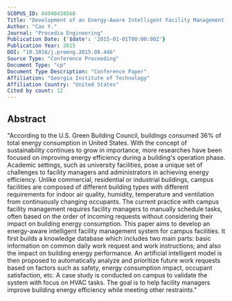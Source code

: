 ```yaml
---
SCOPUS_ID: 84948438568
Title: "Development of an Energy-Aware Intelligent Facility Management System for Campus Facilities"
Author: "Cao Y."
Journal: "Procedia Engineering"
Publication Date: {'$date': '2015-01-01T00:00:00Z'}
Publication Year: 2015
DOI: "10.1016/j.proeng.2015.08.446"
Source Type: "Conference Proceeding"
Document Type: "cp"
Document Type Description: "Conference Paper"
Affiliation: "Georgia Institute of Technology"
Affiliation Country: "United States"
Cited by count: 12
---
```


## Abstract
"According to the U.S. Green Building Council, buildings consumed 36% of total energy consumption in United States. With the concept of sustainability continues to grow in importance, more researches have been focused on improving energy efficiency during a building's operation phase. Academic settings, such as university facilities, pose a unique set of challenges to facility managers and administrators in achieving energy efficiency. Unlike commercial, residential or industrial buildings, campus facilities are composed of different building types with different requirements for indoor air quality, humidity, temperature and ventilation from continuously changing occupants. The current practice with campus facility management requires facility managers to manually schedule tasks, often based on the order of incoming requests without considering their impact on building energy consumption. This paper aims to develop an energy-aware intelligent facility management system for campus facilities. It first builds a knowledge database which includes two main parts: basic information on common daily work request and work instructions; and also the impact on building energy performance. An artificial intelligent model is then proposed to automatically analyze and prioritize future work requests based on factors such as safety, energy consumption impact, occupant satisfaction, etc. A case study is conducted on campus to validate the system with focus on HVAC tasks. The goal is to help facility managers improve building energy efficiency while meeting other restraints."
